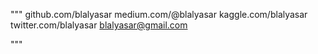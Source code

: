 
"""
github.com/blalyasar
medium.com/@blalyasar
kaggle.com/blalyasar
twitter.com/blalyasar
blalyasar@gmail.com

"""
